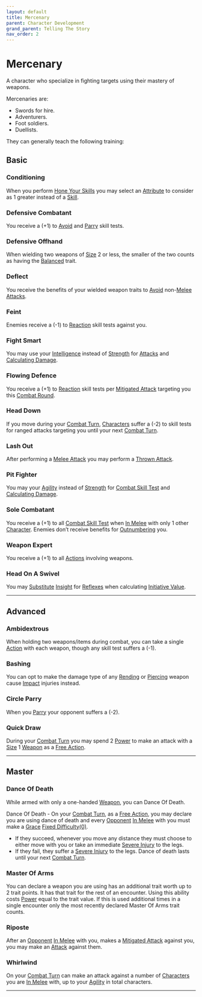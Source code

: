 ```yaml
---
layout: default
title: Mercenary
parent: Character Development
grand_parent: Telling The Story
nav_order: 2
---
```

# Mercenary
A character who specialize in fighting targets using their mastery of weapons.

Mercenaries are: 
* Swords for hire.
* Adventurers.
* Foot soldiers.
* Duellists.

They can generally teach the following training:

## Basic

### Conditioning
When you perform [Hone Your Skills](Activities#Hone%20Your%20Skills) you may select an [Attribute](Core/Stats#Attributes) to consider as 1 greater instead of a [Skill](Core/Skills).

### Defensive Combatant
You receive a (+1) to [Avoid](Core/Reacting-To-Attacks#Avoid) and [Parry](Core/Special-Combat-Actions#Parry) skill tests.

### Defensive Offhand
When wielding two weapons of [Size](Core/Weapons#Size) 2 or less, the smaller of the two counts as having the [Balanced](Core/Weapon-Traits#Balanced) trait.

### Deflect
You receive the benefits of your wielded weapon traits to [Avoid](Core/Reacting-To-Attacks#Avoid) non-[Melee Attacks](Core/Terminology#Melee%20Attack). 

### Feint
Enemies receive a (-1) to [Reaction](Core/Terminology#Reaction) skill tests against you.

### Fight Smart
You may use your [Intelligence](Core/Intelligence) instead of [Strength](Core/Strength) for [Attacks](Core/Terminology#Attack) and [Calculating Damage](Core/Attacks#Calculating%20Damage).

### Flowing Defence
You receive a (+1) to [Reaction](Core/Terminology#Reaction) skill tests per [Mitigated Attack](Core/Terminology#Mitigated%20Attack) targeting you this [Combat Round](Core/Terminology#Combat%20Round).

### Head Down
If you move during your [Combat Turn](Core/Terminology#Combat%20Turn), [Characters](Core/Terminology#Character) suffer a (-2) to skill tests for ranged attacks targeting you until your next [Combat Turn](Core/Terminology#Combat%20Turn).

### Lash Out
After performing a [Melee Attack](Core/Terminology#Melee%20Attack) you may perform a [Thrown Attack](Core/Terminology#Thrown%20Attack). 
### Pit Fighter
You may your [Agility](Core/Agility) instead of [Strength](Core/Strength) for [Combat Skill Test](Core/Terminology#Combat%20Action) and [Calculating Damage](Core/Attacks#Calculating%20Damage).

### Sole Combatant
You receive a (+1) to all [Combat Skill Test](Core/Terminology#Combat%20Action) when [In Melee](Core/Effects#In%20Melee) with only 1 other [Character](Core/Terminology#Character).
Enemies don’t receive benefits for [Outnumbering](Core/Attack-Bonuses#Outnumbered) you.

### Weapon Expert
You receive a (+1) to all [Actions](Core/Terminology#Action) involving weapons. 

### Head On A Swivel
You may [Substitute](Core/Terminology#Substitute) [Insight](Core/Intelligence#Insight) for [Reflexes](Core/Agility#Reflexes) when calculating [Initiative Value](Core/Combat#Initiative%20Value).



---

## Advanced

### Ambidextrous
When holding two weapons/items during combat, you can take a single [Action](Core/Terminology#Action) with each weapon, though any skill test suffers a (-1).

### Bashing
You can opt to make the damage type of any [Rending](Core/Injury#Rending) or [Piercing](Core/Injury#Piercing) weapon cause [Impact](Core/Injury#Impact) injuries instead.

### Circle Parry
When you [Parry](Core/Special-Combat-Actions#Parry) your opponent suffers a (-2).

### Quick Draw
During your [Combat Turn](Core/Terminology#Combat%20Turn) you may spend 2 [Power](Core/Stats#Max%20Power) to make an attack with a [Size](Core/Weapons#Size) 1 [Weapon](Core/Weapons) as a [Free Action](Core/Terminology#Free%20Action).


---

## Master

### Dance Of Death
While armed with only a one-handed [Weapon](Core/Weapons), you can Dance Of Death.

Dance Of Death - On your [Combat Turn](Core/Terminology#Combat%20Turn), as a [Free Action](Core/Terminology#Free%20Action), you may declare you are using dance of death and every [Opponent](Core/Terminology#Opponent) [In Melee](Core/Effects#In%20Melee) with you must make a [Grace](Core/Agility#Grace) [Fixed Difficulty(0)](Core/Skills#Fixed%20Difficulty). 
* If they succeed, whenever you move any distance they must choose to either move with you or take an immediate [Severe Injury](Core/Injury#Severe%20Injury) to the legs. 
* If they fail, they suffer a [Severe Injury](Core/Injury#Severe%20Injury) to the legs. 
Dance of death lasts until your next [Combat Turn](Core/Terminology#Combat%20Turn).

### Master Of Arms
You can declare a weapon you are using has an additional trait worth up to 2 trait points. It has that trait for the rest of an encounter. Using this ability costs [Power](Core/Stats#Max%20Power) equal to the trait value. If this is used additional times in a single encounter only the most recently declared Master Of Arms trait counts. 

### Riposte
After an [Opponent](Core/Terminology#Opponent) [In Melee](Core/Effects#In%20Melee) with you, makes a [Mitigated Attack](Core/Terminology#Mitigated%20Attack) against you, you may make an [Attack](Core/Terminology#Attack) against them.

### Whirlwind
On your [Combat Turn](Core/Terminology#Combat%20Turn) can make an attack against a number of [Characters](Core/Terminology#Character) you are [In Melee](Core/Effects#In%20Melee) with, up to your [Agility](Core/Agility) in total characters.


---

